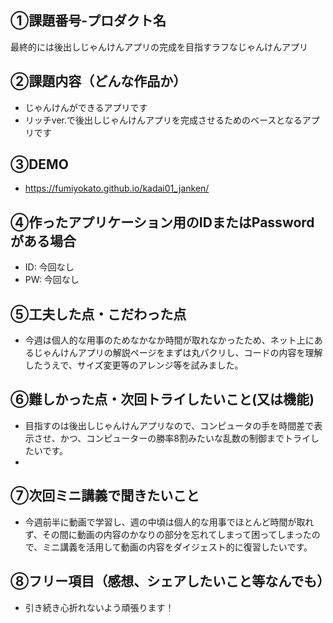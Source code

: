 ## ①課題番号-プロダクト名
最終的には後出しじゃんけんアプリの完成を目指すラフなじゃんけんアプリ

## ②課題内容（どんな作品か）
- じゃんけんができるアプリです
- リッチver.で後出しじゃんけんアプリを完成させるためのベースとなるアプリです

## ③DEMO
- https://fumiyokato.github.io/kadai01_janken/

## ④作ったアプリケーション用のIDまたはPasswordがある場合
- ID: 今回なし
- PW: 今回なし

## ⑤工夫した点・こだわった点
- 今週は個人的な用事のためなかなか時間が取れなかったため、ネット上にあるじゃんけんアプリの解説ページをまずは丸パクリし、コードの内容を理解したうえで、サイズ変更等のアレンジ等を試みました。

## ⑥難しかった点・次回トライしたいこと(又は機能)
- 目指すのは後出しじゃんけんアプリなので、コンピュータの手を時間差で表示させ、かつ、コンピューターの勝率8割みたいな乱数の制御までトライしたいです。
- 

## ⑦次回ミニ講義で聞きたいこと
- 今週前半に動画で学習し、週の中頃は個人的な用事でほとんど時間が取れず、その間に動画の内容のかなりの部分を忘れてしまって困ってしまったので、ミニ講義を活用して動画の内容をダイジェスト的に復習したいです。

## ⑧フリー項目（感想、シェアしたいこと等なんでも）
- 引き続き心折れないよう頑張ります！

